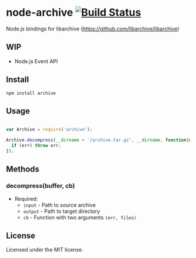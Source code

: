 # node-archive [![Build Status](https://secure.travis-ci.org/Skomski/node-archive.png?branch=master)](http://travis-ci.org/Skomski/node-archive)

Node.js bindings for libarchive (https://github.com/libarchive/libarchive)

## WIP

* Node.js Event API

## Install

```
npm install archive
```

## Usage

```javascript

var Archive = require('archive');

Archive.decompress(__dirname + '/archive.tar.gz', __dirname, function(err, decompressed){
  if (err) throw err;
});
```

## Methods

### decompress(buffer, cb)
  * Required:
    * `input`  - Path to source archive
    * `output` - Path to target directory
    * `cb` - Function with two arguments `(err, files)`

## License

Licensed under the MIT license.
